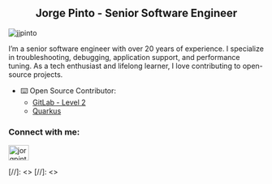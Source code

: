 <h2 align="center">Jorge Pinto - Senior Software Engineer</h2>

<p align="left"> <img src="https://komarev.com/ghpvc/?username=jjpinto&label=Profile%20views&color=0e75b6&style=flat" alt="jjpinto" /> </p>

<p>I’m a senior software engineer with over 20 years of experience. I specialize in troubleshooting, debugging, application support, and performance tuning. As a tech enthusiast and lifelong learner, I love contributing to open-source projects.</p>


- ⌨️ Open Source Contributor: 
  - [GitLab - Level 2](https://gitlab.com/jpinto9391615)
  - [Quarkus](https://github.com/quarkusio/quarkus)


<h3 align="left">Connect with me:</h3>
<p align="left">
<a href="https://linkedin.com/in/jorgpinto" target="blank"><img align="center" src="https://raw.githubusercontent.com/rahuldkjain/github-profile-readme-generator/master/src/images/icons/Social/linked-in-alt.svg" alt="jorgpinto" height="30" width="40" /></a>
</p>


<!--
[![GitHub stats](https://github-readme-stats.vercel.app/api?username=jjpinto&show=reviews,prs_merged&hide=contribs,prs&theme=transparent&show_icons=true)](https://github.com/anuraghazra/github-readme-stats)

This was interesting, played around and it worked fine - I will keep it disabled for now
-->

[//]: <> <!--START_SECTION:badges-->
[//]: <> <!--START_SECTION:activity-->
